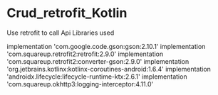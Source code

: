 # Crud_retrofit_Kotlin
Use retrofit to call Api
Libraries used

 implementation 'com.google.code.gson:gson:2.10.1'
    implementation 'com.squareup.retrofit2:retrofit:2.9.0'
    implementation 'com.squareup.retrofit2:converter-gson:2.9.0'
    implementation 'org.jetbrains.kotlinx:kotlinx-coroutines-android:1.6.4'
    implementation 'androidx.lifecycle:lifecycle-runtime-ktx:2.6.1'
    implementation 'com.squareup.okhttp3:logging-interceptor:4.11.0'
